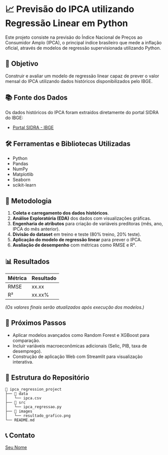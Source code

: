
# 📈 Previsão do IPCA utilizando Regressão Linear em Python

Este projeto consiste na previsão do Índice Nacional de Preços ao Consumidor Amplo (IPCA), o principal índice brasileiro que mede a inflação oficial, através de modelos de regressão supervisionada utilizando Python.

## 🎯 Objetivo

Construir e avaliar um modelo de regressão linear capaz de prever o valor mensal do IPCA utilizando dados históricos disponibilizados pelo IBGE.

## 📚 Fonte dos Dados

Os dados históricos do IPCA foram extraídos diretamente do portal SIDRA do IBGE:
- [Portal SIDRA - IBGE](https://sidra.ibge.gov.br)

## 🛠️ Ferramentas e Bibliotecas Utilizadas

- Python
- Pandas
- NumPy
- Matplotlib
- Seaborn
- scikit-learn

## 🔧 Metodologia

1. **Coleta e carregamento dos dados históricos**.
2. **Análise Exploratória (EDA)** dos dados com visualizações gráficas.
3. **Engenharia de atributos** para criação de variáveis preditoras (mês, ano, IPCA do mês anterior).
4. **Divisão do dataset** em treino e teste (80% treino, 20% teste).
5. **Aplicação do modelo de regressão linear** para prever o IPCA.
6. **Avaliação de desempenho** com métricas como RMSE e R².

## 📊 Resultados

| Métrica | Resultado |
|---------|-----------|
| RMSE    | xx.xx     |
| R²      | xx.xx%    |

*(Os valores finais serão atualizados após execução dos modelos.)*

## 📌 Próximos Passos

- Aplicar modelos avançados como Random Forest e XGBoost para comparação.
- Incluir variáveis macroeconômicas adicionais (Selic, PIB, taxa de desemprego).
- Construção de aplicação Web com Streamlit para visualização interativa.

## 📄 Estrutura do Repositório

```
📁 ipca_regression_project
├── 📁 data
│   └── ipca.csv
├── 📁 src
│   └── ipca_regressao.py
├── 📁 images
│   └── resultado_grafico.png
└── README.md
```

## 📞 Contato

[Seu Nome](https://linkedin.com/in/seu-linkedin)
